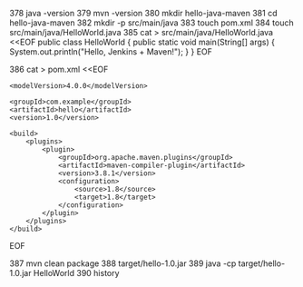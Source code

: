   378  java -version
  379  mvn -version
  380  mkdir hello-java-maven
  381  cd hello-java-maven
  382  mkdir -p src/main/java
  383  touch pom.xml
  384  touch src/main/java/HelloWorld.java
  385  cat > src/main/java/HelloWorld.java <<EOF
public class HelloWorld {
    public static void main(String[] args) {
        System.out.println("Hello, Jenkins + Maven!");
    }
}
EOF

  386  cat > pom.xml <<EOF
<project xmlns="http://maven.apache.org/POM/4.0.0"
         xmlns:xsi="http://www.w3.org/2001/XMLSchema-instance"
         xsi:schemaLocation="http://maven.apache.org/POM/4.0.0
         http://maven.apache.org/xsd/maven-4.0.0.xsd">

    <modelVersion>4.0.0</modelVersion>

    <groupId>com.example</groupId>
    <artifactId>hello</artifactId>
    <version>1.0</version>

    <build>
        <plugins>
            <plugin>
                <groupId>org.apache.maven.plugins</groupId>
                <artifactId>maven-compiler-plugin</artifactId>
                <version>3.8.1</version>
                <configuration>
                    <source>1.8</source>
                    <target>1.8</target>
                </configuration>
            </plugin>
        </plugins>
    </build>

</project>
EOF

  387  mvn clean package
  388  target/hello-1.0.jar
  389  java -cp target/hello-1.0.jar HelloWorld
  390  history
